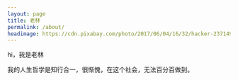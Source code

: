 ```yaml
---
layout: page
title: 老林
permalink: /about/
headimage: https://cdn.pixabay.com/photo/2017/06/04/16/32/hacker-2371490_1280.jpg
---
```

hi，我是老林

我的人生哲学是知行合一，很惭愧，在这个社会，无法百分百做到。

<style>
  .page-content:before {
    background-image: url('{{ page.headimage }}');
    display: block;
  }

  .page-content:after {
    display: block;
  }
</style>

